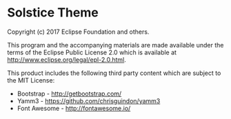 # Solstice Theme
Copyright (c) 2017 Eclipse Foundation and others.

This program and the accompanying materials are made available under the terms
of the Eclipse Public License 2.0 which is available at
http://www.eclipse.org/legal/epl-2.0.html.

This product includes the following third party content which are subject to the MIT License:

* Bootstrap - http://getbootstrap.com/
* Yamm3 - https://github.com/chrisguindon/yamm3
* Font Awesome - http://fontawesome.io/